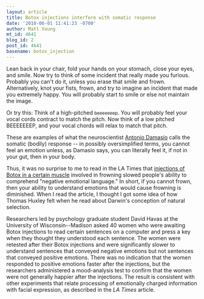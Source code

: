 ```yaml
---
layout: article
title: Botox injections interfere with somatic response
date: '2010-06-01 11:41:23 -0700'
author: Matt Young
mt_id: 4641
blog_id: 2
post_id: 4641
basename: botox_injection
---
```

Lean back in your chair, fold your hands on your stomach, close your eyes, and smile. Now try to think of some incident that really made you furious. Probably you can't do it, unless you erase that smile and frown.  Alternatively, knot your fists, frown, and try to imagine an incident that made you extremely happy. You will probably start to smile or else not maintain the image.

Or try this: Think of a high-pitched <small>beeeeeeep</small>.  You will probably feel your vocal cords contract to match the pitch.  Now think of a low pitched BEEEEEEEP, and your vocal chords will relax to match that pitch.

These are examples of what the neuroscientist [Antonio Damasio](http://www.amazon.com/Descartes-Error-Antonio-Damasio/dp/0399138943) calls the somatic (bodily) response -- in possibly oversimplified terms, you cannot feel an emotion unless, as Damasio says, you can literally feel it, if not in your gut, then in your body.

Thus, it was no surprise to me to read in the LA Times that [injections of Botox in a certain muscle](http://www.latimes.com/news/health/la-he-botox-20100531,0,4090611.story) involved in frowning slowed people's ability to comprehend "negative emotional language." In short, if you cannot frown, then your ability to understand emotions that would cause frowning is diminished. When I read the article, I thought I got some idea of how Thomas Huxley felt when he read about Darwin's conception of natural selection.

Researchers led by psychology graduate student David Havas at the University of Wisconsin--Madison asked 40 women who were awaiting Botox injections to read certain sentences on a computer and press a key when they thought they understood each sentence.  The women were retested after their Botox injections and were significantly slower to understand sentences that conveyed negative emotions but not sentences that conveyed positive emotions. There was no indication that the women responded to positive emotions faster after the injections, but the researchers administered a mood-analysis test to confirm that the women were not generally happier after the injections. The result is consistent with other experiments that relate processing of emotionally charged information with facial expression, as described in the _LA Times_ article.

